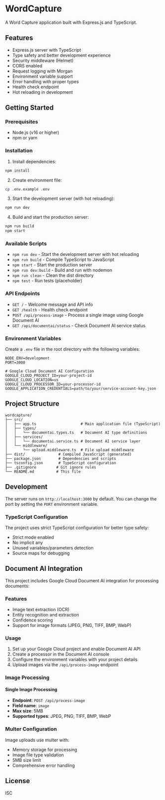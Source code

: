 # WordCapture

A Word Capture application built with Express.js and TypeScript.

## Features

- Express.js server with TypeScript
- Type safety and better development experience
- Security middleware (Helmet)
- CORS enabled
- Request logging with Morgan
- Environment variable support
- Error handling with proper types
- Health check endpoint
- Hot reloading in development

## Getting Started

### Prerequisites

- Node.js (v16 or higher)
- npm or yarn

### Installation

1. Install dependencies:
```bash
npm install
```

2. Create environment file:
```bash
cp .env.example .env
```

3. Start the development server (with hot reloading):
```bash
npm run dev
```

4. Build and start the production server:
```bash
npm run build
npm start
```

### Available Scripts

- `npm run dev` - Start the development server with hot reloading
- `npm run build` - Compile TypeScript to JavaScript
- `npm start` - Start the production server
- `npm run dev:build` - Build and run with nodemon
- `npm run clean` - Clean the dist directory
- `npm test` - Run tests (placeholder)

### API Endpoints

- `GET /` - Welcome message and API info
- `GET /health` - Health check endpoint
- `POST /api/process-image` - Process a single image using Google Document AI
- `GET /api/documentai/status` - Check Document AI service status

### Environment Variables

Create a `.env` file in the root directory with the following variables:

```
NODE_ENV=development
PORT=3000

# Google Cloud Document AI Configuration
GOOGLE_CLOUD_PROJECT_ID=your-project-id
GOOGLE_CLOUD_LOCATION=us
GOOGLE_CLOUD_PROCESSOR_ID=your-processor-id
GOOGLE_APPLICATION_CREDENTIALS=path/to/your/service-account-key.json
```

## Project Structure

```
wordcapture/
├── src/
│   ├── app.ts                    # Main application file (TypeScript)
│   ├── types/
│   │   └── documentai.types.ts   # Document AI type definitions
│   ├── services/
│   │   └── documentai.service.ts # Document AI service layer
│   └── middleware/
│       └── upload.middleware.ts  # File upload middleware
├── dist/               # Compiled JavaScript (generated)
├── package.json        # Dependencies and scripts
├── tsconfig.json       # TypeScript configuration
├── .gitignore         # Git ignore rules
└── README.md          # This file
```

## Development

The server runs on `http://localhost:3000` by default. You can change the port by setting the `PORT` environment variable.

### TypeScript Configuration

The project uses strict TypeScript configuration for better type safety:
- Strict mode enabled
- No implicit any
- Unused variables/parameters detection
- Source maps for debugging

## Document AI Integration

This project includes Google Cloud Document AI integration for processing documents:

### Features
- Image text extraction (OCR)
- Entity recognition and extraction
- Confidence scoring
- Support for image formats (JPEG, PNG, TIFF, BMP, WebP)

### Usage
1. Set up your Google Cloud project and enable Document AI API
2. Create a processor in the Document AI console
3. Configure the environment variables with your project details
4. Upload images via the `/api/process-image` endpoint

### Image Processing

#### Single Image Processing
- **Endpoint**: `POST /api/process-image`
- **Field name**: `image`
- **Max size**: 5MB
- **Supported types**: JPEG, PNG, TIFF, BMP, WebP

### Multer Configuration
Image uploads use multer with:
- Memory storage for processing
- Image file type validation
- 5MB size limit
- Comprehensive error handling

## License

ISC
